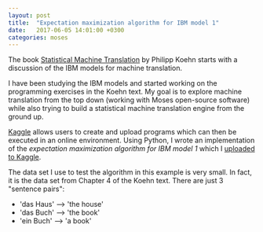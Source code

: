 ```yaml
---
layout: post
title:  "Expectation maximization algorithm for IBM model 1"
date:   2017-06-05 14:01:00 +0300
categories: moses
---
```

The book [Statistical Machine Translation](http://www.statmt.org/book/) by Philipp Koehn starts with a discussion of the IBM models for machine translation.

I have been studying the IBM models and started working on the programming exercises in the Koehn text. My goal is to explore machine translation from the top down (working with Moses open-source software) while also trying to build a statistical machine translation engine from the ground up.

[Kaggle](https://www.kaggle.com/) allows users to create and upload programs which can then be executed in an online environment. Using Python, I wrote an implementation of the *expectation maximization algorithm for IBM model 1* which I [uploaded to Kaggle](https://www.kaggle.com/garbo999/machine-translation-ibm-model-1-em-algorithm/).

The data set I use to test the algorithm in this example is very small. In fact, it is the data set from Chapter 4 of the Koehn text. There are just 3 "sentence pairs":

* 'das Haus' --> 'the house' 
* 'das Buch' --> 'the book' 
* 'ein Buch' --> 'a book' 



